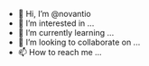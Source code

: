 - 👋 Hi, I’m @novantio
- 👀 I’m interested in ...
- 🌱 I’m currently learning ...
- 💞️ I’m looking to collaborate on ...
- 📫 How to reach me ...

<!---
novantio/novantio is a ✨ special ✨ repository because its `README.md` (this file) appears on your GitHub profile.
You can click the Preview link to take a look at your changes.
--->
